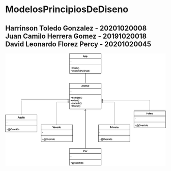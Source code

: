 <h1> ModelosPrincipiosDeDiseno </h2>

<h2>
  Harrinson Toledo Gonzalez - 20201020008 <br>
  Juan Camilo Herrera Gomez - 20191020018 <br>
  David Leonardo Florez Percy - 20201020045 <br>
</h2>

![Diagrama](https://github.com/Meh8132/ModelosPrincipiosDeDiseno/blob/main/Diagrama%20de%20clases.drawio.png)
